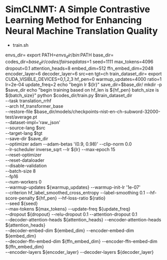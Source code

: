 # SimCLNMT: A Simple Contrastive Learning Method for Enhancing Neural Machine Translation Quality
- train.sh

envs_dir=
export PATH=$envs_dir/bin:$PATH
base_dir=
codes_dir=$base_dir/codes/fairseq
datas=$1
seed=1111
max_tokens=4096
dropout=0.1
attention_heads=8
embed_dim=512
ffn_embed_dim=2048
encoder_layer=6
decoder_layer=6
src=en
tgt=ch
train_dataset_dir=
export CUDA_VISIBLE_DEVICES=0,1,2,3
hf_pen=0
warmup_updates=4000
ratio=1
lr=2e-04
update_freq=2
echo "begin lr ${lr}"
save_dir=$base_dir/
mkdir -p $save_dir
echo "begin training based on hf_len is ${hf_pen} batch_size is ${batch_size}"
python $codes_dir/train.py $train_dataset_dir \
     --task translation_rrhf \
     --arch hf_transformer_base \
     --restore-file $base_dir/models/checkpoints-nist-en-ch-subword-32000-test/average.pt \
     --dataset-impl='raw_json' \
     --source-lang $src \
     --target-lang $tgt \
     --save-dir $save_dir \
     --optimizer adam --adam-betas '(0.9, 0.98)' --clip-norm 0.0 \
     --lr-scheduler inverse_sqrt --lr ${lr} --max-epoch 15 \
     --reset-optimizer \
     --reset-dataloader \
     --disable-validation \
     --batch-size 8 \
     --fp16 \
     --num-workers 0 \
     --warmup-updates ${warmup_updates} --warmup-init-lr '1e-07' \
     --criterion hf_label_smoothed_cross_entropy --label-smoothing 0.1 --hf-score-penalty ${hf_pen} --hf-loss-ratio ${ratio}\
     --seed ${seed} \
     --max-tokens ${max_tokens} --update-freq ${update_freq} \
     --dropout ${dropout} --relu-dropout 0.1 --attention-dropout 0.1 \
     --decoder-attention-heads ${attention_heads} --encoder-attention-heads ${attention_heads} \
     --decoder-embed-dim ${embed_dim} --encoder-embed-dim ${embed_dim} \
     --decoder-ffn-embed-dim ${ffn_embed_dim} --encoder-ffn-embed-dim ${ffn_embed_dim} \
     --encoder-layers ${encoder_layer} --decoder-layers ${decoder_layer}
